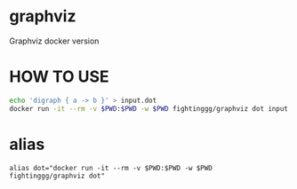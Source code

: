 # graphviz
Graphviz docker version

# HOW TO USE
```sh
echo 'digraph { a -> b }' > input.dot
docker run -it --rm -v $PWD:$PWD -w $PWD fightinggg/graphviz dot input.dot -Tsvg > output.svg
```

# alias
```
alias dot="docker run -it --rm -v $PWD:$PWD -w $PWD fightinggg/graphviz dot"
```
